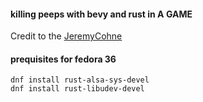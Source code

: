 #### killing peeps with bevy and rust in A GAME

Credit to the [JeremyCohne](https://www.youtube.com/watch?v=j7qHwb7geIM&t=65s)

#### prequisites for fedora 36
```
dnf install rust-alsa-sys-devel
dnf install rust-libudev-devel
```